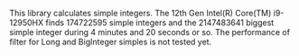 This library calculates simple integers.
The 12th Gen Intel(R) Core(TM) i9-12950HX finds 174722595 simple integers and
    the 2147483641 biggest simple integer during 4 minutes and 20 seconds or so.
The performance of filter for Long and BigInteger simples is not tested yet.